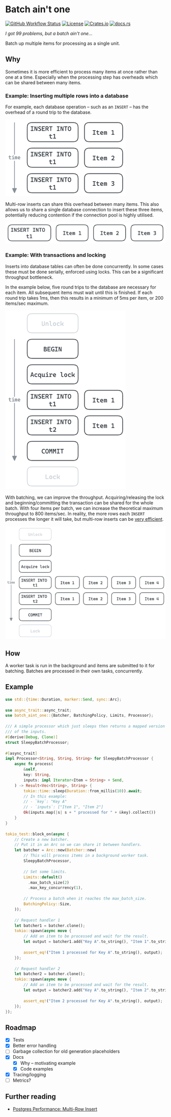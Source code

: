 # Batch ain't one

[![GitHub Workflow Status](https://img.shields.io/github/actions/workflow/status/ThomWright/batch-aint-one/ci.yaml?branch=main)](https://github.com/ThomWright/batch-aint-one/actions/workflows/ci.yaml)
[![License](https://img.shields.io/github/license/ThomWright/batch-aint-one)](https://github.com/ThomWright/batch-aint-one/blob/main/LICENSE-MIT)
[![Crates.io](https://img.shields.io/crates/v/batch-aint-one)](https://crates.io/crates/batch-aint-one)
[![docs.rs](https://img.shields.io/docsrs/batch-aint-one)](https://docs.rs/batch-aint-one/latest/batch_aint_one/)

_I got 99 problems, but a batch ain't one..._

Batch up multiple items for processing as a single unit.

## Why

Sometimes it is more efficient to process many items at once rather than one at a time. Especially when the processing step has overheads which can be shared between many items.

### Example: Inserting multiple rows into a database

For example, each database operation – such as an `INSERT` – has the overhead of a round trip to the database.

![Unbatched example](./docs/images/example-insert-unbatched.png)

Multi-row inserts can share this overhead between many items. This also allows us to share a single database connection to insert these three items, potentially reducing contention if the connection pool is highly utilised.

![Batched example](./docs/images/example-insert-batched.png)

### Example: With transactions and locking

Inserts into database tables can often be done concurrently. In some cases these must be done serially, enforced using locks. This can be a significant throughput bottleneck.

In the example below, five round trips to the database are necessary for each item. All subsequent items must wait until this is finished. If each round trip takes 1ms, then this results in a minimum of 5ms per item, or 200 items/sec maximum.

![Unbatched example](./docs/images/example-unbatched.png)

With batching, we can improve the throughput. Acquiring/releasing the lock and beginning/committing the transaction can be shared for the whole batch. With four items per batch, we can increase the theoretical maximum throughput to 800 items/sec. In reality, the more rows each `INSERT` processes the longer it will take, but multi-row inserts can be [very efficient](https://json.codes/posts/databases/postgres-multi-row-insert/).

![Batched example](./docs/images/example-batched.png)

## How

A worker task is run in the background and items are submitted to it for batching. Batches are processed in their own tasks, concurrently.

## Example

```rust
use std::{time::Duration, marker::Send, sync::Arc};

use async_trait::async_trait;
use batch_aint_one::{Batcher, BatchingPolicy, Limits, Processor};

/// A simple processor which just sleeps then returns a mapped version
/// of the inputs.
#[derive(Debug, Clone)]
struct SleepyBatchProcessor;

#[async_trait]
impl Processor<String, String, String> for SleepyBatchProcessor {
    async fn process(
        &self,
        key: String,
        inputs: impl Iterator<Item = String> + Send,
    ) -> Result<Vec<String>, String> {
        tokio::time::sleep(Duration::from_millis(10)).await;
        // In this example:
        // - `key`: "Key A"
        // - `inputs`: ["Item 1", "Item 2"]
        Ok(inputs.map(|s| s + " processed for " + &key).collect())
    }
}

tokio_test::block_on(async {
    // Create a new batcher.
    // Put it in an Arc so we can share it between handlers.
    let batcher = Arc::new(Batcher::new(
        // This will process items in a background worker task.
        SleepyBatchProcessor,

        // Set some limits.
        Limits::default()
          .max_batch_size(2)
          .max_key_concurrency(1),

        // Process a batch when it reaches the max_batch_size.
        BatchingPolicy::Size,
    ));

    // Request handler 1
    let batcher1 = batcher.clone();
    tokio::spawn(async move {
        // Add an item to be processed and wait for the result.
        let output = batcher1.add("Key A".to_string(), "Item 1".to_string()).await.unwrap();

        assert_eq!("Item 1 processed for Key A".to_string(), output);
    });

    // Request handler 2
    let batcher2 = batcher.clone();
    tokio::spawn(async move {
        // Add an item to be processed and wait for the result.
        let output = batcher2.add("Key A".to_string(), "Item 2".to_string()).await.unwrap();

        assert_eq!("Item 2 processed for Key A".to_string(), output);
    });
});
```

## Roadmap

- [x] Tests
- [x] Better error handling
- [ ] Garbage collection for old generation placeholders
- [x] Docs
  - [x] Why – motivating example
  - [x] Code examples
- [x] Tracing/logging
- [ ] Metrics?

## Further reading

- [Postgres Performance: Multi-Row Insert](https://json.codes/posts/databases/postgres-multi-row-insert/)
